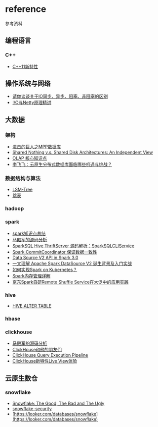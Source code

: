 # reference

参考资料
## 编程语言

### C++
- [C++11新特性](http://c.biancheng.net/cplus/11/)

## 操作系统与网络

- [请你谈谈关于IO同步、异步、阻塞、非阻塞的区别](https://mp.weixin.qq.com/s/UEPXpQBJgSk08bg96wy96Q)
- [I/O与Netty原理精讲](https://mp.weixin.qq.com/s/K9Oyn0cbwqVCh1j3N5bd_w)

## 大数据

### 架构

- [进击的巨人之MPP数据库](https://mp.weixin.qq.com/s/3hEXj3craLXyXycnPGWFEw)
- [Shared Nothing v.s. Shared Disk Architectures: An Independent View](http://www.benstopford.com/2009/11/24/understanding-the-shared-nothing-architecture/)
- [OLAP 核心知识点](https://mp.weixin.qq.com/s/QUTuk7Oc9-YXxCwtbBSYoA)
- [李飞飞：云原生分布式数据库面临哪些机遇与挑战？](https://mp.weixin.qq.com/s/zHBUEWCpPOgz3pvLAu32BQ)

### 数据结构与算法

- [LSM-Tree](https://cloud.tencent.com/developer/article/1441835)
- [跳表](https://mp.weixin.qq.com/s?__biz=MzAxMzE4MDI0NQ==&mid=2650336541&idx=1&sn=641646d7ebb267f59fd2d39c9c143411&chksm=83aac127b4dd4831a6ed788675455e88975f5ac64813108e033d47c6fbe03f2090d171f21b00&scene=21#wechat_redirect)

### hadoop

### spark

- [spark知识点总结](https://zhuanlan.zhihu.com/p/71270044)
- [马殿军的源码分析](https://github.com/marsno1/notes/tree/master/Spark/%E6%BA%90%E7%A0%81%E5%88%86%E6%9E%90)
- [SparkSQL Hive ThriftServer 源码解析：SparkSQLCLIService](https://mr-dai.github.io/sparksql_hive_thriftserver_source_2/)
- [Spark CommitCoordinator 保证数据一致性](https://zhuanlan.zhihu.com/p/45351972)
- [Data Source V2 API in Spark 3.0](http://blog.madhukaraphatak.com/categories/datasource-v2-spark-three/)
- [一文理解 Apache Spark DataSource V2 诞生背景及入门实战](https://zhuanlan.zhihu.com/p/83006243)
- [如何实现Spark on Kubernetes？](https://developer.aliyun.com/article/774585)
- [Spark内存管理详解](https://mp.weixin.qq.com/s/t4qO6HKOu3XaIgLGcTtLJw)
- [京东Spark自研Remote Shuffle Service在大促中的应用实践](https://mp.weixin.qq.com/s/yELhZ1X-VG5YxR6ya32rAQ)

### hive

- [HIVE ALTER TABLE](https://understandingbigdata.com/hive-alter-table/)

### hbase

### clickhouse

- [马殿军的源码分析](https://github.com/marsno1/notes/tree/master/ClickHouse)
- [ClickHouse和他的朋友们](https://bohutang.me/archives/)
- [ClickHouse
Query Execution Pipeline](https://presentations.clickhouse.tech/meetup24/5.%20Clickhouse%20query%20execution%20pipeline%20changes/)
- [ClickHouse新特性Live View体验](https://blog.csdn.net/jiangshouzhuang/article/details/104981269)

## 云原生数仓

### snowflake

- [Snowflake: The Good, The Bad and The Ugly](https://0x0fff.com/snowflake-the-good-the-bad-and-the-ugly/)
- [snowflake-security](https://community.snowflake.com/s/snowflake-security)
- [https://looker.com/databases/snowflake](https://looker.com/databases/snowflake)
